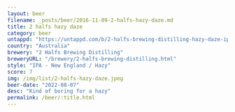 ```yaml
---
layout: beer
filename: _posts/beer/2016-11-09-2-halfs-hazy-daze.md
title: 2 halfs hazy daze
category: beer
untappd: "https://untappd.com/b/2-halfs-brewing-distilling-hazy-daze-ipa/4390372"
country: "Australia"
brewery: "2 Halfs Brewing Distilling"
breweryURL: "/brewery/2-halfs-brewing-distilling.html"
style: "IPA - New England / Hazy"
score: 7
img: /img/list/2-halfs-hazy-daze.jpeg
beer-date: "2022-08-07"
desc: "Kind of boring for a hazy"
permalink: /beer/:title.html
---
```


